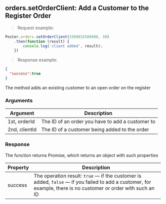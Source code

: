 ## orders.setOrderClient: Add a Customer to the Register Order

> Request example: 

```javascript
Poster.orders.setOrderClient(1509032509980, 30)
    .then(function (result) {
        console.log('client added', result);    
    })
```

> Response example:

```json
{
  "success":true
}
```

The method adds an existing customer to an open order on the register

### Arguments

Argument | Description
-------- | -----------
1st, orderId | The ID of an order you have to add a customer to
2nd, clientId | The ID of a customer being added to the order

### Response

The function returns Promise, which returns an object with such properties

Property | Description
-------- | -----------
success | The operation result: `true` — if the customer is added, `false` — if you failed to add a customer, for example, there is no customer or order with such an ID

